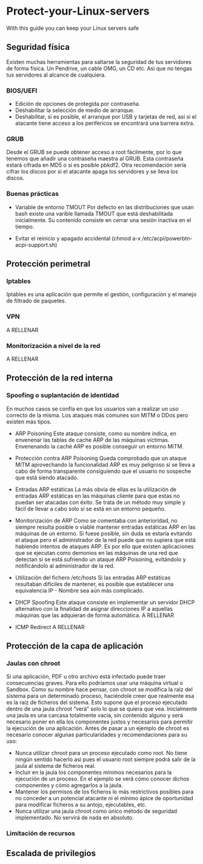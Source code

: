 # Protect-your-Linux-servers
With this guide you can keep your Linux servers safe

## Seguridad física
Existen muchas herramientas para saltarse la seguridad de tus servidores de forma física. Un Pendrive, un cable OMG, un CD etc. Asi que no tengas tus servidores al alcance de cualquiera.

### BIOS/UEFI
* Edición de opciones de protegida por contraseña.
* Deshabilitar la selección de medio de arranque.
* Deshabilitar, si es posible, el arranque por USB y tarjetas de red, así si el atacante tiene acceso a los periféricos se encontrará una barrera extra.

### GRUB
Desde el GRUB se puede obtener acceso a root fácilmente, por lo que tenemos que añadir una contraseña maestra al GRUB. Esta contraseña estará cifrada en MD5 o si es posible pbkdf2. Otra recomendación sería cifrar los discos por si el atacante apaga los servidores y se lleva los discos.

### Buenas prácticas
* Variable de entorno TMOUT
Por defecto en las distribuciones que usan bash existe una varible llamada TMOUT que está deshabilitada inicialmente. Su contenido consiste en cerrar una sesión inactiva en el tiempo.

* Evitar el reinicio y apagado accidental 
(chmod a-x /etc/acpi/powerbtn-acpi-support.sh)

## Protección perimetral

### Iptables
Iptables es una aplicación que permite el gestión, configuración y el manejo de filtrado de paquetes.

### VPN
A RELLENAR

### Monitorización a nivel de la red
A RELLENAR

## Protección de la red interna

### Spoofing o suplantación de identidad
En muchos casos se confía en que los usuarios van a realizar un uso correcto de la misma. Los ataques más comunes son MITM o DDos pero existen más tipos.

* ARP Poisoning
Este ataque consiste, como su nombre indica, en envenenar las tablas de cache ARP de las máquinas víctimas. Envenenando la caché ARP es posible conseguir un entorno MITM.

* Protección contra ARP Poisoning
Queda comprobado que un ataque MITM aprovechando la funcionalidad ARP es muy peligroso si se lleva a cabo de forma transparente consiguiendo que el usuario no sospeche que está siendo atacado.

* Entradas ARP estáticas
La más obvia de ellas es la utilización de entradas ARP estáticas en las máquinas cliente para que estas no puedan ser atacadas con éxito. Se trata de un método muy simple y fácil de llevar a cabo solo si se está en un entorno pequeño.

* Monitorización de ARP
Como se comentaba con anterioridad, no siempre resulta posible o viable mantener entradas estáticas ARP en las máquinas de un entorno. Si fuese posible, sin duda se estaría evitando el ataque pero el administrador de la red puede que no supiera que está habiendo intentos de ataques ARP. Es por ello que existen aplicaciones que se ejecutan como demonios en las máquinas de una red que detectan si se está sufriendo un ataque ARP Poisoning, evitándolo y notificándolo al administrador de la red.

* Utilización del fichero /etc/hosts
Si las entradas ARP estáticas resultaban difíciles de mantener, es posible que establecer una equivalencia IP - Nombre sea aún más complicado.

* DHCP Spoofing
Este ataque consiste en implementar un servidor DHCP alternativo con la finalidad de asignar direcciones IP a aquellas máquinas que las adquieran de forma automática.
A RELLENAR

* ICMP Redirect
A RELLENAR

## Protección de la capa de aplicación

### Jaulas con chroot
Si una aplicación, PDF u otro archivo está infectado puede traer consecuencias graves. Para ello podríamos usar una máquina virtual o Sandbox.
Como su nombre hace pensar, con chroot se modifica la raíz del sistema para un determinado proceso, haciéndole creer que realmente esa es la raíz de ficheros del
sistema. Esto supone que el proceso ejecutado dentro de una jaula chroot “verá” solo lo que se quiera que vea. Inicialmente una jaula es una carcasa totalmente vacía, sin contenido alguno y será necesario poner en ella los componentes justos y necesarios para permitir la ejecución de una aplicación. Antes de pasar a un ejemplo de chroot es necesario conocer algunas particularidades y recomendaciones para su uso:

* Nunca utilizar chroot para un proceso ejecutado como root. No tiene ningún sentido hacerlo así pues el usuario root siempre podrá salir de la jaula al sistema de ficheros real.
* Incluir en la jaula los componentes mínimos necesarios para la ejecución de un proceso. En el ejemplo se verá cómo conocer dichos componentes y cómo agregarlos a la jaula.
* Mantener los permisos de los ficheros lo más restrictivos posibles para no conceder a un potencial atacante ni el mínimo ápice de oportunidad para modificar ficheros a su antojo, ejecutables, etc.
* Nunca utilizar una jaula chroot como único método de seguridad implementado. No servirá de nada en absoluto.

### Limitación de recursos



## Escalada de privilegios



